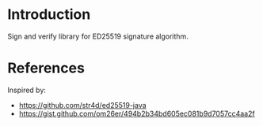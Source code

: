# Introduction
Sign and verify library for ED25519 signature algorithm.

# References
Inspired by:
- https://github.com/str4d/ed25519-java
- https://gist.github.com/om26er/494b2b34bd605ec081b9d7057cc4aa2f

